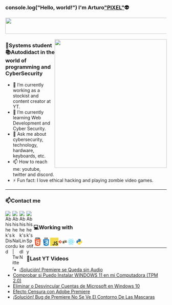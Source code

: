 ### console.log("Hello, world!") I'm Arturo["PIXEL"][yt]👽

[<img src="https://giffiles.alphacoders.com/209/209037.gif?raw=true" width="1050" height="50" />][yt]

[<img align="right" atl="GIF" src="https://s6.gifyu.com/images/5zdh.gif?raw=true" width="350" height="400" />][yt]

### 💙Systems student 📚Autodidact in the world of programming and CyberSecurity

- 🔭 I’m currently working as a stockist and content creator at YT.
- 🌱 I’m currently learning Web Development and Cyber Security.
- 💬 Ask me about cybersecurity, technology, hardware, keyboards, etc.
- 📫 How to reach me: youtube, twitter and discord.
- ⚡ Fun fact: I love ethical hacking and playing zombie video games.<br>
<hr>

### 📫Contact me

<a href="https://discord.gg/uT88RrR">
  <img align="left" alt="Abhishek's Discord" width="22px" src="https://raw.githubusercontent.com/peterthehan/peterthehan/master/assets/discord.svg" />
</a>
<a href="https://twitter.com/iPiixeeL">
  <img align="left" alt="Abhishek Naidu | Twitter" width="22px" src="https://raw.githubusercontent.com/peterthehan/peterthehan/master/assets/twitter.svg" />
</a>
<a href="https://www.youtube.com/c/TUTOSPIXEL/join">
  <img align="left" alt="Abhishek's LinkedIN" width="22px" src="https://raw.githubusercontent.com/peterthehan/peterthehan/master/assets/youtube.svg" />
</a>
<a href="https://www.facebook.com/tutospixel">
  <img align="left" alt="Abhishek's Spotify" width="22px" src="https://raw.githubusercontent.com/peterthehan/peterthehan/master/assets/facebook.svg" />
</a>
<br>

### 💻Working with

[<img align="left" alt="HTML5" width="26px" src="https://raw.githubusercontent.com/github/explore/80688e429a7d4ef2fca1e82350fe8e3517d3494d/topics/html/html.png" />](yt)

[<img align="left" alt="HTML5" width="26px" src="https://raw.githubusercontent.com/github/explore/80688e429a7d4ef2fca1e82350fe8e3517d3494d/topics/css/css.png" />](yt)

[<img align="left" alt="HTML5" width="26px" src="https://raw.githubusercontent.com/github/explore/80688e429a7d4ef2fca1e82350fe8e3517d3494d/topics/javascript/javascript.png" />](yt)

[<img align="left" alt="HTML5" width="26px" src="https://raw.githubusercontent.com/github/explore/80688e429a7d4ef2fca1e82350fe8e3517d3494d/topics/git/git.png" />](yt)

[<img align="left" alt="HTML5" width="26px" src="https://raw.githubusercontent.com/github/explore/80688e429a7d4ef2fca1e82350fe8e3517d3494d/topics/react/react.png" />](yt)

[<img align="left" alt="HTML5" width="26px" src="https://raw.githubusercontent.com/github/explore/80688e429a7d4ef2fca1e82350fe8e3517d3494d/topics/python/python.png" />](yt)<br/>

<hr>

### 🎥Last YT Videos

<!-- YT:START -->

- [¡Solución! Premiere se Queda sin Audio](https://www.youtube.com/watch?v=JNzbD4UKRcw)
- [Comprobar si Puedo Instalar WINDOWS 11 en mi Computadora (TPM 2.0)](https://www.youtube.com/watch?v=DGC-pzuvrRo)
- [Eliminar o Desvincular Cuentas de Microsoft en Windows 10](https://www.youtube.com/watch?v=BshocJjUVsY)
- [Efecto Censura con Adobe Premiere](https://www.youtube.com/watch?v=XuW6yM7grGI)
- [¡Solución! Bug de Premiere No Se Ve El Contorno De Las Mascaras](https://www.youtube.com/watch?v=qV8UJNrW4CU)
<!-- YT:END -->

<!-- LINKS -->

[yt]: https://www.youtube.com/c/TUTOSPIXEL/join
